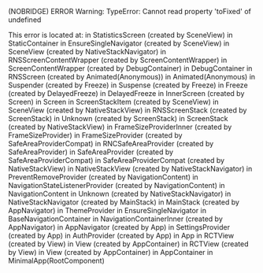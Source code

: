 (NOBRIDGE) ERROR Warning: TypeError: Cannot read property 'toFixed' of undefined

This error is located at:
in StatisticsScreen (created by SceneView)
in StaticContainer
in EnsureSingleNavigator (created by SceneView)
in SceneView (created by NativeStackNavigator)
in RNSScreenContentWrapper (created by ScreenContentWrapper)
in ScreenContentWrapper (created by DebugContainer)
in DebugContainer
in RNSScreen (created by Animated(Anonymous))
in Animated(Anonymous)
in Suspender (created by Freeze)
in Suspense (created by Freeze)
in Freeze (created by DelayedFreeze)
in DelayedFreeze
in InnerScreen (created by Screen)
in Screen
in ScreenStackItem (created by SceneView)
in SceneView (created by NativeStackView)
in RNSScreenStack (created by ScreenStack)
in Unknown (created by ScreenStack)
in ScreenStack (created by NativeStackView)
in FrameSizeProviderInner (created by FrameSizeProvider)
in FrameSizeProvider (created by SafeAreaProviderCompat)
in RNCSafeAreaProvider (created by SafeAreaProvider)
in SafeAreaProvider (created by SafeAreaProviderCompat)
in SafeAreaProviderCompat (created by NativeStackView)
in NativeStackView (created by NativeStackNavigator)
in PreventRemoveProvider (created by NavigationContent)
in NavigationStateListenerProvider (created by NavigationContent)
in NavigationContent
in Unknown (created by NativeStackNavigator)
in NativeStackNavigator (created by MainStack)
in MainStack (created by AppNavigator)
in ThemeProvider
in EnsureSingleNavigator
in BaseNavigationContainer
in NavigationContainerInner (created by AppNavigator)
in AppNavigator (created by App)
in SettingsProvider (created by App)
in AuthProvider (created by App)
in App
in RCTView (created by View)
in View (created by AppContainer)
in RCTView (created by View)
in View (created by AppContainer)
in AppContainer
in MinimalApp(RootComponent)
